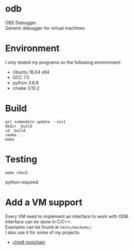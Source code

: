 # odb

OBS Debugger.  
Generic debugger for virtual machines

# Environment

I only tested my programs on the following environment:

- Ubuntu 18.04 x64
- GCC 7.5
- python 3.6.9
- cmake 3.10.2

# Build

```
git submodule update --init
mkdir _build
cd _build
cmake ..
make
```

# Testing

```
make check
```

python required

# Add a VM support

Every VM need to implement an interface to work with ODB.  
Interface can be done in C/C++.  
Examples can be found at `tests/mockvms/`.  
I also use it for some of my projects:
- [chip8-toolchain](https://github.com/obs145628/chip8-toolchain)
